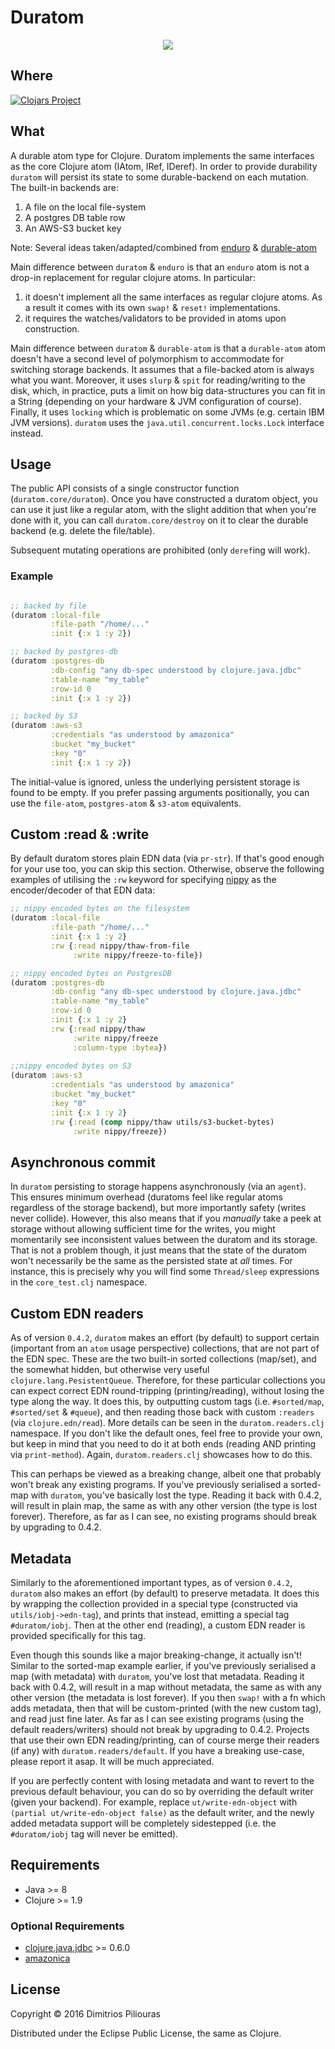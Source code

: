 # Duratom
<p align="center">
  <img src="https://pbs.twimg.com/profile_images/681519713005006848/HgkHYOWb_400x400.png"/>
</p>

## Where

[![Clojars Project](https://clojars.org/duratom/latest-version.svg)](https://clojars.org/duratom)

## What

A durable atom type for Clojure. Duratom implements the same interfaces as the core Clojure atom (IAtom, IRef, IDeref).
In order to provide durability `duratom` will persist its state to some durable-backend on each mutation. The built-in backends are:

 1. A file on the local file-system
 2. A postgres DB table row
 3. An AWS-S3 bucket key

Note: Several ideas taken/adapted/combined from [enduro](https://github.com/alandipert/enduro) & [durable-atom](https://github.com/polygloton/durable-atom)

Main difference between `duratom` & `enduro` is that an `enduro` atom is not a drop-in replacement for regular clojure atoms. In particular:

  1. it doesn't implement all the same interfaces as regular clojure atoms. As a result it comes with its own `swap!` & `reset!` implementations.
  2. it requires the watches/validators to be provided in atoms upon construction.

Main difference between `duratom` & `durable-atom` is that a `durable-atom` atom doesn't have a second level of polymorphism to accommodate for switching storage backends. It assumes that a file-backed atom is always what you want. Moreover, it uses `slurp` & `spit` for reading/writing to the disk, which, in practice, puts a limit on how big data-structures you can fit in a String (depending on your hardware & JVM configuration of course). Finally, it uses `locking` which is problematic on some JVMs (e.g. certain IBM JVM versions). `duratom` uses the `java.util.concurrent.locks.Lock` interface instead.

## Usage

The public API consists of a single constructor function (`duratom.core/duratom`). Once you have constructed a duratom object, you can use it just like a regular atom, with the slight addition that when you're done with it, you can call `duratom.core/destroy` on it to clear the durable backend (e.g. delete the file/table).

Subsequent mutating operations are prohibited (only `deref`ing will work).

### Example

```clj

;; backed by file
(duratom :local-file
         :file-path "/home/..."
         :init {:x 1 :y 2})

;; backed by postgres-db
(duratom :postgres-db
         :db-config "any db-spec understood by clojure.java.jdbc"
         :table-name "my_table"
         :row-id 0
         :init {:x 1 :y 2})

;; backed by S3
(duratom :aws-s3
         :credentials "as understood by amazonica"
         :bucket "my_bucket"
         :key "0"
         :init {:x 1 :y 2})
```

The initial-value <init> is ignored, unless the underlying persistent storage is found to be empty.
If you prefer passing arguments positionally, you can use the `file-atom`, `postgres-atom` & `s3-atom` equivalents.

## Custom :read & :write

By default duratom stores plain EDN data (via `pr-str`). If that's good enough for your use too, you can skip this section. Otherwise, observe the following examples of utilising the `:rw` keyword for specifying [nippy](https://github.com/ptaoussanis/nippy) as the encoder/decoder of that EDN data:

```clj
;; nippy encoded bytes on the filesystem 
(duratom :local-file
         :file-path "/home/..."
         :init {:x 1 :y 2}
         :rw {:read nippy/thaw-from-file
              :write nippy/freeze-to-file})

;; nippy encoded bytes on PostgresDB
(duratom :postgres-db
         :db-config "any db-spec understood by clojure.java.jdbc"
         :table-name "my_table"
         :row-id 0
         :init {:x 1 :y 2}
         :rw {:read nippy/thaw
              :write nippy/freeze
              :column-type :bytea})
          
;;nippy encoded bytes on S3 
(duratom :aws-s3
         :credentials "as understood by amazonica"
         :bucket "my_bucket"
         :key "0"
         :init {:x 1 :y 2}
         :rw {:read (comp nippy/thaw utils/s3-bucket-bytes)
              :write nippy/freeze})          

```

## Asynchronous commit
In `duratom` persisting to storage happens asynchronously (via an `agent`). This ensures minimum overhead  (duratoms feel like regular atoms regardless of the storage backend), but more importantly safety (writes never collide). However, this also means that if you *manually* take a peek at storage without allowing sufficient time for the writes, you might momentarily see inconsistent values between the duratom and its storage. That is not a problem though, it just means that the state of the duratom won't necessarily be the same as the persisted state at *all* times. For instance, this is precisely why you will find some `Thread/sleep` expressions in the `core_test.clj` namespace.    


## Custom EDN readers
As of version `0.4.2`, `duratom` makes an effort (by default) to support certain (important from an `atom` usage perspective) collections, that are not part of the EDN spec. These are the two built-in sorted collections (map/set), and the somewhat hidden, but otherwise very useful `clojure.lang.PesistentQueue`. Therefore, for these particular collections you can expect correct EDN round-tripping (printing/reading), without losing the type along the way. It does this, by outputting custom tags (i.e. `#sorted/map`, `#sorted/set` \& `#queue`), and then reading those back with custom `:readers` (via `clojure.edn/read`). More details can be seen in the `duratom.readers.clj` namespace. If you don't like the default ones, feel free to provide your own, but keep in mind that you need to do it at both ends (reading AND printing via `print-method`). Again, `duratom.readers.clj` showcases how to do this. 

This can perhaps be viewed as a breaking change, albeit one that probably won't break any existing programs. If you've previously serialised a sorted-map with `duratom`, you've basically lost the type. Reading it back with 0.4.2, will result in plain map, the same as with any other version (the type is lost forever). Therefore, as far as I can see, no existing programs should break by upgrading to 0.4.2.

## Metadata
Similarly to the aforementioned important types, as of version `0.4.2`, `duratom` also makes an effort (by default) to preserve metadata. It does this by wrapping the collection provided in a special type (constructed via `utils/iobj->edn-tag`), and prints that instead, emitting a special tag `#duratom/iobj`. Then at the other end (reading), a custom EDN reader is provided specifically for this tag. 

Even though this sounds like a major breaking-change, it actually isn't! Similar to the sorted-map example earlier, if you've previously serialised a map (with metadata) with `duratom`, you've lost that metadata. Reading it back with 0.4.2, will result in a  map without metadata, the same as with any other version (the metadata is lost forever). If you then `swap!` with a fn which adds metadata, then that will be custom-printed (with the new custom tag), and read just fine later. As far as I can see existing programs (using the default readers/writers) should not break by upgrading to 0.4.2. Projects that use their own EDN reading/printing, can of course merge their readers (if any) with `duratom.readers/default`. If you have a breaking use-case, please report it asap. It will be much appreciated.  

If you are perfectly content with losing metadata and want to revert to the previous default behaviour, you can do so by overriding the default writer (given your backend). For example, replace `ut/write-edn-object` with `(partial ut/write-edn-object false)` as the default writer, and the newly added metadata support will be completely sidestepped (i.e. the `#duratom/iobj` tag will never be emitted).

## Requirements

- Java >= 8
- Clojure >= 1.9

### Optional Requirements

- [clojure.java.jdbc](https://github.com/clojure/java.jdbc) >= 0.6.0
- [amazonica](https://github.com/mcohen01/amazonica)

## License

Copyright © 2016 Dimitrios Piliouras

Distributed under the Eclipse Public License, the same as Clojure.
